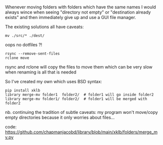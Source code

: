 Whenever moving folders with folders which have the same names I would always wince when seeing "directory not empty" or "destination already exists" and then immediately give up and use a GUI file manager.

The existing solutions all have caveats:

    mv ./src/* ./dest/  

oops no dotfiles ?!

    rsync --remove-sent-files
    rclone move 

rsync and rclone will copy the files to move them which can be very slow when renaming is all that is needed

So I've created my own which uses BSD syntax:

    pip install xklb
    library merge-mv folder1  folder2/  # folder1 will go inside folder2
    library merge-mv folder1/ folder2/  # folder1 will be merged with folder2

nb. continuing the tradition of subtle caveats: my program won't move/copy empty directories because it only worries about files...

code: https://github.com/chapmanjacobd/library/blob/main/xklb/folders/merge_mv.py
